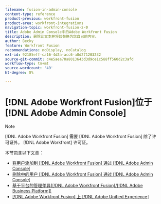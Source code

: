 ```yaml
---
filename: fusion-in-admin-console
content-type: reference
product-previous: workfront-fusion
product-area: workfront-integrations
navigation-topic: workfront-fusion-2-0
title: Adobe Admin Console中的Adobe Workfront Fusion
description: 删除此文本并将其替换为您自己的内容。
author: Becky
feature: Workfront Fusion
recommendations: noDisplay, noCatalog
exl-id: 92185eff-ca16-4d2a-acc6-a0d271203232
source-git-commit: c4e5aea70a8013643d3d9ce1c588ff560d2c3afd
workflow-type: tm+mt
source-wordcount: '49'
ht-degree: 8%

---
```


# [!DNL Adobe Workfront Fusion]位于 [!DNL Adobe Admin Console]

>[!NOTE]
>
>[!DNL Adobe Workfront Fusion] 需要 [!DNL Adobe Workfront Fusion] 除了许可证外， [!DNL Adobe Workfront] 许可证。

本节包含以下文章：

* [将用户添加到 [!DNL Adobe Workfront Fusion] 通过 [!DNL Adobe Admin Console]](../../workfront-fusion/fusion-in-admin-console/add-fusion-users-admin-console.md)
* [删除中的用户 [!DNL Adobe Workfront Fusion] 通过 [!DNL Adobe Admin Console]](../../workfront-fusion/fusion-in-admin-console/delete-fusion-users-admin-console.md)
* [基于平台的管理差异([!DNL Adobe Workfront Fusion]/[!DNL Adobe Business Platform])](../../workfront-fusion/fusion-in-admin-console/fusion-adobe-admin-console.md)
* [[!DNL Adobe Workfront Fusion] 上 [!DNL Adobe Unified Experience]](../fusion-in-admin-console/fusion-unified-experience.md)
